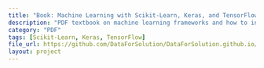 ```yaml
---
title: "Book: Machine Learning with Scikit-Learn, Keras, and TensorFlow"
description: "PDF textbook on machine learning frameworks and how to integrate them in Python workflows."
category: "PDF"
tags: [Scikit-Learn, Keras, TensorFlow]
file_url: https://github.com/DataForSolution/DataForSolution.github.io/blob/main/projects/Book-Machine%20Learning%20with%20Scikit-Learn,%20Keras,%20and%20TensorFlow.pdf
layout: project
---
```

